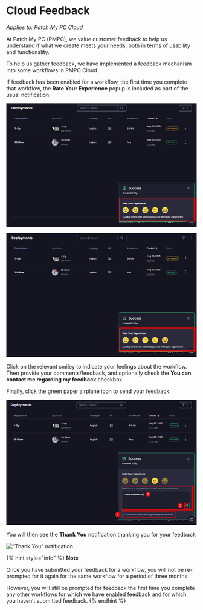 # Cloud Feedback

_Applies to: Patch My PC Cloud_

At Patch My PC (PMPC), we value customer feedback to help us understand if what we create meets your needs, both in terms of usability and functionality.

To help us gather feedback, we have implemented a feedback mechanism into some workflows in PMPC Cloud.

If feedback has been enabled for a workflow, the first time you complete that workflow, the **Rate Your Experience** popup is included as part of the usual notification.

![alt text](/_images/image%20%282721%29.png)

![“Rate Your Experience” notification](/_images/image%20%282721%29.png "\"Rate Your Experience\" notification")

Click on the relevant smiley to indicate your feelings about the workflow. Then provide your comments/feedback, and optionally check the **You can contact me regarding my feedback** checkbox.

Finally, click the green paper airplane icon to send your feedback.

![Providing comments and submitting feedback](/_images/image%20%282722%29.png "Providing comments and submitting feedback")

You will then see the **Thank You** notification thanking you for your feedback

![“Thank You” notification](/_images/image%20%282723%29.png "\"Thank You\" notification")

{% hint style="info" %}
**Note**

Once you have submitted your feedback for a workflow, you will not be re-prompted for it again for the same workflow for a period of three months.

However, you will still be prompted for feedback the first time you complete any other workflows for which we have enabled feedback and for which you haven’t submitted feedback.
{% endhint %}
